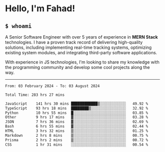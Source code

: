 <h1>Hello, I'm Fahad!</h1>

<h2><code>$ whoami</code></h2>

A Senior Software Engineer with over 5 years of experience in **MERN Stack** technologies. I have a proven track record of delivering high-quality solutions, including implementing real-time tracking systems, optimizing existing system modules, and integrating third-party software applications.

With experience in JS technologies, I'm looking to share my knowledge with the programming community and develop some cool projects along the way.

---

<!--START_SECTION:waka-->

```txt
From: 03 February 2024 - To: 03 August 2024

Total Time: 283 hrs 27 mins

JavaScript    141 hrs 30 mins ████████████▒░░░░░░░░░░░░   49.92 %
TypeScript    93 hrs 18 mins  ████████▒░░░░░░░░░░░░░░░░   32.92 %
Python        10 hrs 55 mins  █░░░░░░░░░░░░░░░░░░░░░░░░   03.85 %
Other         9 hrs 17 mins   ▓░░░░░░░░░░░░░░░░░░░░░░░░   03.28 %
JSON          7 hrs 36 mins   ▓░░░░░░░░░░░░░░░░░░░░░░░░   02.69 %
Bash          6 hrs 55 mins   ▓░░░░░░░░░░░░░░░░░░░░░░░░   02.44 %
HTML          3 hrs 32 mins   ▒░░░░░░░░░░░░░░░░░░░░░░░░   01.25 %
Markdown      2 hrs 8 mins    ▒░░░░░░░░░░░░░░░░░░░░░░░░   00.75 %
Prisma        2 hrs 2 mins    ▒░░░░░░░░░░░░░░░░░░░░░░░░   00.72 %
CSS           1 hr 31 mins    ░░░░░░░░░░░░░░░░░░░░░░░░░   00.54 %
```

<!--END_SECTION:waka-->

<!--
**heyFahad/heyFahad** is a ✨ _special_ ✨ repository because its `README.md` (this file) appears on your GitHub profile.

Here are some ideas to get you started:

- 🔭 I’m currently working on ...
- 🌱 I’m currently learning ...
- 👯 I’m looking to collaborate on ...
- 🤔 I’m looking for help with ...
- 💬 Ask me about ...
- 📫 How to reach me: ...
- 😄 Pronouns: ...
- ⚡ Fun fact: ...
-->
